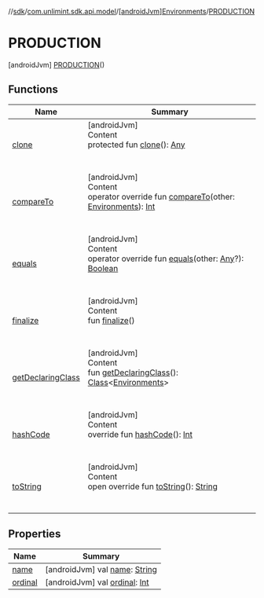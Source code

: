 //[sdk](../../../../index.md)/[com.unlimint.sdk.api.model](../../index.md)/[[androidJvm]Environments](../index.md)/[PRODUCTION](index.md)



# PRODUCTION  
 [androidJvm] [PRODUCTION](index.md)()  
   


## Functions  
  
|  Name |  Summary | 
|---|---|
| <a name="kotlin/Enum/clone/#/PointingToDeclaration/"></a>[clone](../-p-i-l-o-t_-n-s-k/index.md#%5Bkotlin%2FEnum%2Fclone%2F%23%2FPointingToDeclaration%2F%5D%2FFunctions%2F1936603499)| <a name="kotlin/Enum/clone/#/PointingToDeclaration/"></a>[androidJvm]  <br>Content  <br>protected fun [clone](../-p-i-l-o-t_-n-s-k/index.md#%5Bkotlin%2FEnum%2Fclone%2F%23%2FPointingToDeclaration%2F%5D%2FFunctions%2F1936603499)(): [Any](https://kotlinlang.org/api/latest/jvm/stdlib/kotlin/-any/index.html)  <br><br><br>|
| <a name="kotlin/Enum/compareTo/#com.unlimint.sdk.api.model.Environments/PointingToDeclaration/"></a>[compareTo](../-p-i-l-o-t_-n-s-k/index.md#%5Bkotlin%2FEnum%2FcompareTo%2F%23com.unlimint.sdk.api.model.Environments%2FPointingToDeclaration%2F%5D%2FFunctions%2F1936603499)| <a name="kotlin/Enum/compareTo/#com.unlimint.sdk.api.model.Environments/PointingToDeclaration/"></a>[androidJvm]  <br>Content  <br>operator override fun [compareTo](../-p-i-l-o-t_-n-s-k/index.md#%5Bkotlin%2FEnum%2FcompareTo%2F%23com.unlimint.sdk.api.model.Environments%2FPointingToDeclaration%2F%5D%2FFunctions%2F1936603499)(other: [Environments](../index.md)): [Int](https://kotlinlang.org/api/latest/jvm/stdlib/kotlin/-int/index.html)  <br><br><br>|
| <a name="kotlin/Enum/equals/#kotlin.Any?/PointingToDeclaration/"></a>[equals](../-p-i-l-o-t_-n-s-k/index.md#%5Bkotlin%2FEnum%2Fequals%2F%23kotlin.Any%3F%2FPointingToDeclaration%2F%5D%2FFunctions%2F1936603499)| <a name="kotlin/Enum/equals/#kotlin.Any?/PointingToDeclaration/"></a>[androidJvm]  <br>Content  <br>operator override fun [equals](../-p-i-l-o-t_-n-s-k/index.md#%5Bkotlin%2FEnum%2Fequals%2F%23kotlin.Any%3F%2FPointingToDeclaration%2F%5D%2FFunctions%2F1936603499)(other: [Any](https://kotlinlang.org/api/latest/jvm/stdlib/kotlin/-any/index.html)?): [Boolean](https://kotlinlang.org/api/latest/jvm/stdlib/kotlin/-boolean/index.html)  <br><br><br>|
| <a name="kotlin/Enum/finalize/#/PointingToDeclaration/"></a>[finalize](../-p-i-l-o-t_-n-s-k/index.md#%5Bkotlin%2FEnum%2Ffinalize%2F%23%2FPointingToDeclaration%2F%5D%2FFunctions%2F1936603499)| <a name="kotlin/Enum/finalize/#/PointingToDeclaration/"></a>[androidJvm]  <br>Content  <br>fun [finalize](../-p-i-l-o-t_-n-s-k/index.md#%5Bkotlin%2FEnum%2Ffinalize%2F%23%2FPointingToDeclaration%2F%5D%2FFunctions%2F1936603499)()  <br><br><br>|
| <a name="kotlin/Enum/getDeclaringClass/#/PointingToDeclaration/"></a>[getDeclaringClass](../-p-i-l-o-t_-n-s-k/index.md#%5Bkotlin%2FEnum%2FgetDeclaringClass%2F%23%2FPointingToDeclaration%2F%5D%2FFunctions%2F1936603499)| <a name="kotlin/Enum/getDeclaringClass/#/PointingToDeclaration/"></a>[androidJvm]  <br>Content  <br>fun [getDeclaringClass](../-p-i-l-o-t_-n-s-k/index.md#%5Bkotlin%2FEnum%2FgetDeclaringClass%2F%23%2FPointingToDeclaration%2F%5D%2FFunctions%2F1936603499)(): [Class](https://developer.android.com/reference/kotlin/java/lang/Class.html)<[Environments](../index.md)>  <br><br><br>|
| <a name="kotlin/Enum/hashCode/#/PointingToDeclaration/"></a>[hashCode](../-p-i-l-o-t_-n-s-k/index.md#%5Bkotlin%2FEnum%2FhashCode%2F%23%2FPointingToDeclaration%2F%5D%2FFunctions%2F1936603499)| <a name="kotlin/Enum/hashCode/#/PointingToDeclaration/"></a>[androidJvm]  <br>Content  <br>override fun [hashCode](../-p-i-l-o-t_-n-s-k/index.md#%5Bkotlin%2FEnum%2FhashCode%2F%23%2FPointingToDeclaration%2F%5D%2FFunctions%2F1936603499)(): [Int](https://kotlinlang.org/api/latest/jvm/stdlib/kotlin/-int/index.html)  <br><br><br>|
| <a name="kotlin/Enum/toString/#/PointingToDeclaration/"></a>[toString](../-p-i-l-o-t_-n-s-k/index.md#%5Bkotlin%2FEnum%2FtoString%2F%23%2FPointingToDeclaration%2F%5D%2FFunctions%2F1936603499)| <a name="kotlin/Enum/toString/#/PointingToDeclaration/"></a>[androidJvm]  <br>Content  <br>open override fun [toString](../-p-i-l-o-t_-n-s-k/index.md#%5Bkotlin%2FEnum%2FtoString%2F%23%2FPointingToDeclaration%2F%5D%2FFunctions%2F1936603499)(): [String](https://kotlinlang.org/api/latest/jvm/stdlib/kotlin/-string/index.html)  <br><br><br>|


## Properties  
  
|  Name |  Summary | 
|---|---|
| <a name="com.unlimint.sdk.api.model/Environments.PRODUCTION/name/#/PointingToDeclaration/"></a>[name](name.md)| <a name="com.unlimint.sdk.api.model/Environments.PRODUCTION/name/#/PointingToDeclaration/"></a> [androidJvm] val [name](name.md): [String](https://kotlinlang.org/api/latest/jvm/stdlib/kotlin/-string/index.html)   <br>|
| <a name="com.unlimint.sdk.api.model/Environments.PRODUCTION/ordinal/#/PointingToDeclaration/"></a>[ordinal](ordinal.md)| <a name="com.unlimint.sdk.api.model/Environments.PRODUCTION/ordinal/#/PointingToDeclaration/"></a> [androidJvm] val [ordinal](ordinal.md): [Int](https://kotlinlang.org/api/latest/jvm/stdlib/kotlin/-int/index.html)   <br>|

